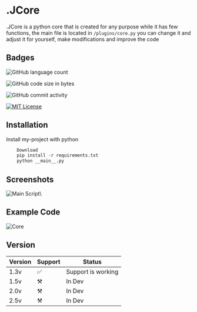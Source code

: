 # .JCore

.JCore is a python core that is created for any purpose while it has few functions, the main file is located in `/plugins/core.py` you can change it and adjust it for yourself, make modifications and improve the code

## Badges

![GitHub language count](https://img.shields.io/github/languages/count/KailUser/.JCore?style=flat-square)

![GitHub code size in bytes](https://img.shields.io/github/languages/code-size/KailUser/.JCore?style=flat-square)

![GitHub commit activity](https://img.shields.io/github/commit-activity/w/KailUser/.JCore?style=flat-square)

[![MIT License](https://img.shields.io/badge/License-MIT-green.svg)](https://choosealicense.com/licenses/mit/)

## Installation

Install my-project with python

```python
    Download
    pip install -r requirements.txt
    python __main__.py
```

## Screenshots
![Main Script](https://i.ibb.co/Z22YVc4/cmd-5n-Er6-CLw-LC.png)\

## Example Code
![Core](https://i.ibb.co/ZVCRwGf/ray-so-export.png)

## Version

| Version 	| Support 	| Status             	|
|---------	|---------	|--------------------	|
| 1.3v    	|   ✅     	| Support is working 	|
| 1.5v    	|   ⚒️     	| In Dev             	|
| 2.0v    	|   ⚒️     	| In Dev             	|
| 2.5v    	|   ⚒️     	| In Dev             	|
